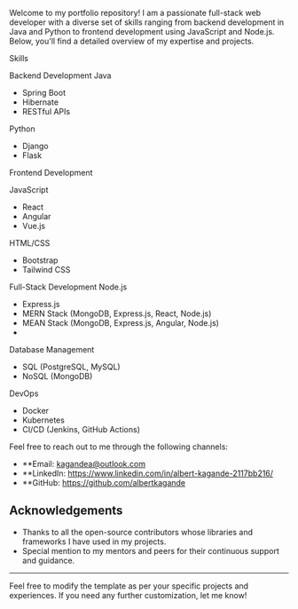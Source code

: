 Welcome to my portfolio repository! I am a passionate full-stack web developer with a diverse set of skills ranging from backend development in Java and Python to frontend development using JavaScript and Node.js. Below, you'll find a detailed overview of my expertise and projects.

Skills

Backend Development
 Java
  - Spring Boot
  - Hibernate
  - RESTful APIs
    
 Python
  - Django
  - Flask

Frontend Development

 JavaScript
  - React
  - Angular
  - Vue.js
    
 HTML/CSS
  - Bootstrap
  - Tailwind CSS

Full-Stack Development
Node.js
  - Express.js
  - MERN Stack (MongoDB, Express.js, React, Node.js)
  - MEAN Stack (MongoDB, Express.js, Angular, Node.js)
  - 
Database Management
- SQL (PostgreSQL, MySQL)
- NoSQL (MongoDB)

DevOps
- Docker
- Kubernetes
- CI/CD (Jenkins, GitHub Actions)

Feel free to reach out to me through the following channels:

- **Email: kagandea@outlook.com
- **LinkedIn: https://www.linkedin.com/in/albert-kagande-2117bb216/
- **GitHub: https://github.com/albertkagande

## Acknowledgements

- Thanks to all the open-source contributors whose libraries and frameworks I have used in my projects.
- Special mention to my mentors and peers for their continuous support and guidance.

---

Feel free to modify the template as per your specific projects and experiences. If you need any further customization, let me know!
